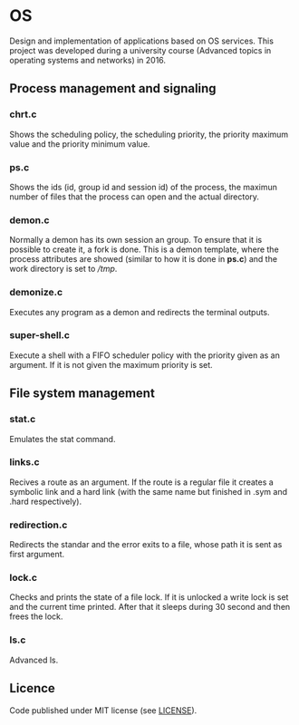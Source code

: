 # OS

Design and implementation of applications based on OS services. This project was developed during a university course (Advanced topics in operating systems and networks) in 2016.
 
 
 
## Process management and signaling 


### chrt.c

Shows the scheduling policy, the scheduling priority, the priority maximum value and the priority minimum value.

 
### ps.c

Shows the ids (id, group id and session id) of the process, the maximun number of files that the process can open and the actual directory.


### demon.c

Normally a demon has its own session an group. To ensure that it is possible to create it, a fork is done. This is a demon template, where the process attributes are showed (similar to how it is done in **ps.c**) and the work directory is set to */tmp*.


### demonize.c

Executes any program as a demon and redirects the terminal outputs.


### super-shell.c

Execute a shell with a FIFO scheduler policy with the priority given as an argument. If it is not given the maximum priority is set.



## File system management 


### stat.c

Emulates the stat command.


### links.c

Recives a route as an argument. If the route is a regular file it creates a symbolic link and a hard link (with the same name but finished in .sym and .hard respectively). 


### redirection.c

Redirects the standar and the error exits to a file, whose path it is sent as first argument.


### lock.c

Checks and prints the state of a file lock. If it is unlocked a write lock is set and the current time printed. After that it sleeps during 30 second and then frees the lock.


### ls.c

Advanced ls.



## Licence

Code published under MIT license (see [LICENSE](LICENSE)).